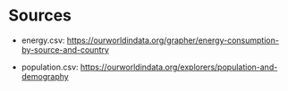 # Sources

- energy.csv: <https://ourworldindata.org/grapher/energy-consumption-by-source-and-country>

- population.csv: <https://ourworldindata.org/explorers/population-and-demography>
